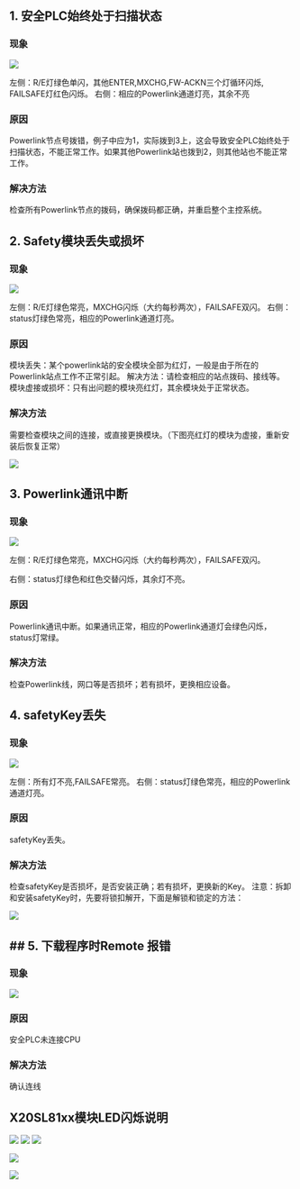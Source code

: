## 1. 安全PLC始终处于扫描状态
### 现象
![](FILES/007X20SL81xx安全模块常见故障诊断/5%20(2).gif)

左侧：R/E灯绿色单闪，其他ENTER,MXCHG,FW-ACKN三个灯循环闪烁, FAILSAFE灯红色闪烁。
右侧：相应的Powerlink通道灯亮，其余不亮

### 原因
Powerlink节点号拨错，例子中应为1，实际拨到3上，这会导致安全PLC始终处于扫描状态，不能正常工作。如果其他Powerlink站也拨到2，则其他站也不能正常工作。

### 解决方法
检查所有Powerlink节点的拨码，确保拨码都正确，并重启整个主控系统。

## 2. Safety模块丢失或损坏
### 现象

![](FILES/007X20SL81xx安全模块常见故障诊断/6%20(2).gif)

左侧：R/E灯绿色常亮，MXCHG闪烁（大约每秒两次），FAILSAFE双闪。
右侧：status灯绿色常亮，相应的Powerlink通道灯亮。

### 原因
模块丢失：某个powerlink站的安全模块全部为红灯，一般是由于所在的Powerlink站点工作不正常引起。
解决方法：请检查相应的站点拨码、接线等。
模块虚接或损坏：只有出问题的模块亮红灯，其余模块处于正常状态。

### 解决方法
需要检查模块之间的连接，或直接更换模块。（下图亮红灯的模块为虚接，重新安装后恢复正常）

![](FILES/007X20SL81xx安全模块常见故障诊断/image-20230202165104013.png)

## 3. Powerlink通讯中断
### 现象
![](FILES/007X20SL81xx安全模块常见故障诊断/7%20(2).gif)

左侧：R/E灯绿色常亮，MXCHG闪烁（大约每秒两次），FAILSAFE双闪。

右侧：status灯绿色和红色交替闪烁，其余灯不亮。

### 原因
Powerlink通讯中断。如果通讯正常，相应的Powerlink通道灯会绿色闪烁，status灯常绿。

### 解决方法
检查Powerlink线，网口等是否损坏；若有损坏，更换相应设备。

## 4. safetyKey丢失
### 现象
![](FILES/007X20SL81xx安全模块常见故障诊断/8.gif)

左侧：所有灯不亮,FAILSAFE常亮。
右侧：status灯绿色常亮，相应的Powerlink通道灯亮。

### 原因
safetyKey丢失。

### 解决方法
检查safetyKey是否损坏，是否安装正确；若有损坏，更换新的Key。
注意：拆卸和安装safetyKey时，先要将锁扣解开，下面是解锁和锁定的方法：

![](FILES/007X20SL81xx安全模块常见故障诊断/image-20230202165522474.png)

## ## 5. 下载程序时Remote 报错
### 现象
![](FILES/007X20SL81xx安全模块常见故障诊断/image-20230202165645964.png)

### 原因
安全PLC未连接CPU

### 解决方法
确认连线

## X20SL81xx模块LED闪烁说明
![](FILES/007X20SL81xx安全模块常见故障诊断/image-20230202170232109.png)
![](FILES/007X20SL81xx安全模块常见故障诊断/image-20230202170256457.png)
![](FILES/007X20SL81xx安全模块常见故障诊断/image-20230202170312847.png)

![](FILES/007X20SL81xx安全模块常见故障诊断/image-20230202170348697.png)

![](FILES/007X20SL81xx安全模块常见故障诊断/image-20230202170415773.png)





